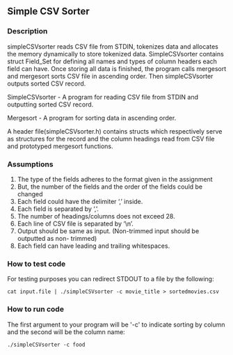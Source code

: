 ## Simple CSV Sorter
### Description
simpleCSVsorter reads CSV file from STDIN, tokenizes data and allocates the memory dynamically to store tokenized data. SimpleCSVsorter contains struct Field_Set for defining all names and types of column headers each field can have. Once storing all data is finished, the program calls mergesort and mergesort sorts CSV file in ascending order. Then simpleCSVsorter outputs sorted CSV record.

SimpleCSVsorter - A program for reading CSV file from STDIN and outputting sorted CSV record.

Mergesort - A program for sorting data in ascending order.

A header file(simpleCSVsorter.h) contains structs which respectively serve as structures for the record and the column headings read from CSV file and prototyped mergesort functions. 

### Assumptions
1. The type of the fields adheres to the format given in the assignment
2. But, the number of the fields and the order of the fields could be changed
3. Each field could have the delimiter ‘,’ inside.
4. Each field is separated by ‘,’.
5. The number of headings/columns does not exceed 28.
6. Each line of CSV file is separated by ‘\n’.
7. Output should be same as input. (Non-trimmed input should be outputted as non- trimmed)
8. Each field can have leading and trailing whitespaces.

### How to test code
For testing purposes you can redirect STDOUT to a file by the following:
```
cat input.file | ./simpleCSVsorter -c movie_title > sortedmovies.csv
```
### How to run code

The first argument to your program will be '-c' to indicate sorting by column and the second will be the column name:
```
./simpleCSVsorter -c food
```
